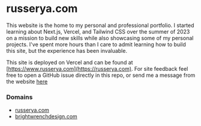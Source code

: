 # russerya.com

This website is the home to my personal and professional portfolio. I started learning about Next.js, Vercel, and Tailwind CSS over 
the summer of 2023 on a mission to build new skills while also showcasing some of my personal projects. I've spent more hours than 
I care to admit learning how to build this site, but the experience has been invaluable. 

This site is deployed on Vercel and can be found at [https://www.russerya.com](https://russerya.com). For site feedback feel free to open a GitHub issue directly in this repo, or send me a message from the website [here](https://www.russerya.com/about-me)

### Domains

* [russerya.com](https://www.russerya.com)
* [brightwrenchdesign.com](https://www.brightwrenchdesign.com)